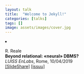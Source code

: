 ```yaml
---
layout: talk
title:  "Welcome to Jekyll!"
categories: [talks]
tags: []
image: assets/images/cover.jpg
---
```



<li><p>R. Reale<br>
<b>Beyond relational: «neural» DBMS?</b><br>
<i>LUISS EnLabs</i>, Rome, 10/04/2019<br>
<a href="https://www.slideshare.net/robertoreale/beyond-relational-neural-dbms" target="_blank">[SlideShare]</a>
<a href="https://issuu.com/roberto-reale/docs/reale_neural_dbms_iaml_20190410" target="_blank">[issuu]</a>
</p>
</li>
